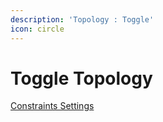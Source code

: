 ```yaml
---
description: 'Topology : Toggle'
icon: circle
---
```


# Toggle Topology

<a href="../clusters/contours.md#constraints-settings" class="button secondary">Constraints Settings</a>
